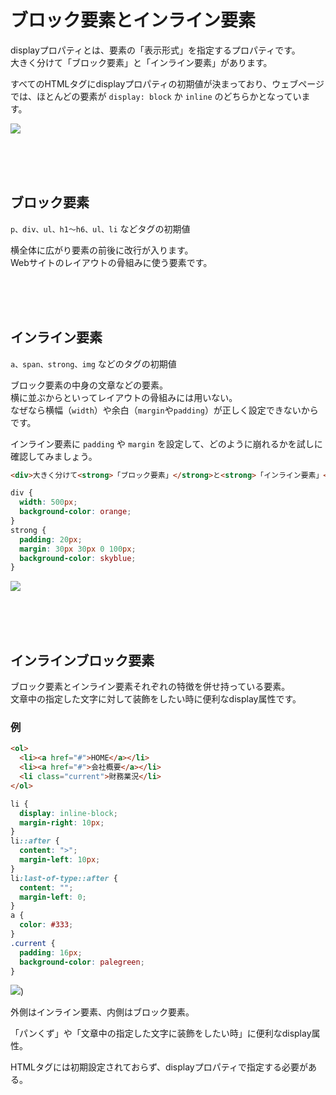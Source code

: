 
# ブロック要素とインライン要素

displayプロパティとは、要素の「表示形式」を指定するプロパティです。  
大きく分けて「ブロック要素」と「インライン要素」があります。

すべてのHTMLタグにdisplayプロパティの初期値が決まっており、ウェブページでは、ほとんどの要素が `display: block` か `inline` のどちらかとなっています。



![](https://laro.jp/wp-content/uploads/2019/11/lesson-css-display1.png)

<br><br><br>


## ブロック要素

`p、div、ul、h1〜h6、ul、li` などタグの初期値

横全体に広がり要素の前後に改行が入ります。  
Webサイトのレイアウトの骨組みに使う要素です。

<br><br><br>

## インライン要素
`a、span、strong、img` などのタグの初期値

ブロック要素の中身の文章などの要素。  
横に並ぶからといってレイアウトの骨組みには用いない。  
なぜなら横幅（`width`）や余白（`margin`や`padding`）が正しく設定できないからです。


インライン要素に `padding` や `margin` を設定して、どのように崩れるかを試しに確認してみましょう。

```html
<div>大きく分けて<strong>「ブロック要素」</strong>と<strong>「インライン要素」</strong>があります。</div>
```
```css
div {
  width: 500px;
  background-color: orange;
}
strong {
  padding: 20px;
  margin: 30px 30px 0 100px;
  background-color: skyblue;
}
```


![](https://laro.jp/wp-content/uploads/2019/11/lesson-css-display2.png)

<br><br><br>

## インラインブロック要素

ブロック要素とインライン要素それぞれの特徴を併せ持っている要素。  
文章中の指定した文字に対して装飾をしたい時に便利なdisplay属性です。


### 例


```html
<ol>
  <li><a href="#">HOME</a></li>
  <li><a href="#">会社概要</a></li>
  <li class="current">財務業況</li>
</ol>
```
```css
li {
  display: inline-block;
  margin-right: 10px;
}
li::after {
  content: ">";
  margin-left: 10px;
}
li:last-of-type::after {
  content: "";
  margin-left: 0;
}
a {
  color: #333;
}
.current {
  padding: 16px;
  background-color: palegreen;
}
```

![](https://laro.jp/wp-content/uploads/2019/11/lesson-css-display3.png))

外側はインライン要素、内側はブロック要素。

「パンくず」や「文章中の指定した文字に装飾をしたい時」に便利なdisplay属性。

HTMLタグには初期設定されておらず、displayプロパティで指定する必要がある。

